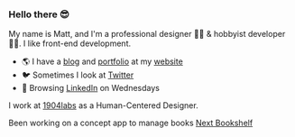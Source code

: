 ### Hello there 😎

My name is Matt, and I'm a professional designer 👨‍🎨  & hobbyist developer 👨‍💻. I like front-end development.

- 🌎 I have a [blog](https://matthewrea.com/blog/) and [portfolio](https://matthewrea.com/work/) at my [website](https://matthewrea.com/)
- 🐦 Sometimes I look at [Twitter](https://twitter.com/mattrea)
- 🧐 Browsing [LinkedIn](https://www.linkedin.com/in/mattrea/) on Wednesdays

I work at [1904labs](https://1904labs.com) as a Human-Centered Designer.

Been working on a concept app to manage books [Next Bookshelf](https://book-next-gql.now.sh/)

